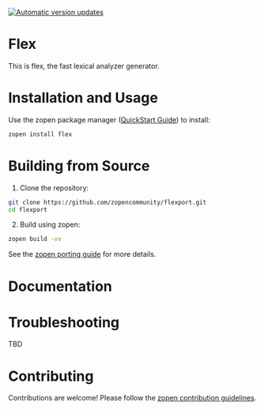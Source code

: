 [![Automatic version updates](https://github.com/ZOSOpenTools/flexport/actions/workflows/bump.yml/badge.svg)](https://github.com/ZOSOpenTools/flexport/actions/workflows/bump.yml)

# Flex

This is flex, the fast lexical analyzer generator.

# Installation and Usage

Use the zopen package manager ([QuickStart Guide](https://zopen.community/#/Guides/QuickStart)) to install:
```bash
zopen install flex
```

# Building from Source

1. Clone the repository:
```bash
git clone https://github.com/zopencommunity/flexport.git
cd flexport
```
2. Build using zopen:
```bash
zopen build -vv
```

See the [zopen porting guide](https://zopen.community/#/Guides/Porting) for more details.

# Documentation


# Troubleshooting
TBD

# Contributing
Contributions are welcome! Please follow the [zopen contribution guidelines](https://github.com/zopencommunity/meta/blob/main/CONTRIBUTING.md).
